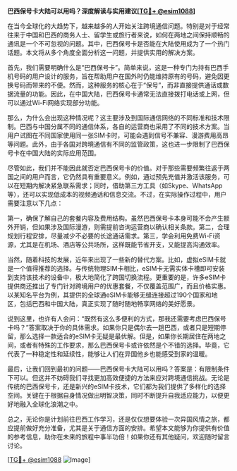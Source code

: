 **巴西保号卡大陆可以用吗？深度解读与实用建议[[TG💪+ @esim1088](https://t.me/s/esim1088)]**

在当今全球化的大趋势下，越来越多的人开始关注跨境通信问题。特别是对于经常往来于中国和巴西的商务人士、留学生或旅行者来说，如何在两地之间保持顺畅的通讯是一个不可忽视的问题。其中，巴西保号卡是否能在大陆使用成为了一个热门话题。本文将从多个角度全面分析这一问题，并提供实用的解决方案。

首先，我们需要明确什么是“巴西保号卡”。简单来说，这是一种专门为持有巴西手机号码的用户设计的服务，旨在帮助用户在国外时仍能维持原有的号码，避免因更换号码而带来的不便。然而，这种服务的核心在于“保号”，而非直接提供通话或数据流量的功能。因此，在中国大陆，巴西保号卡通常无法直接拨打电话或上网，但可以通过Wi-Fi网络实现部分功能。

那么，为什么会出现这种情况呢？这主要涉及到国际通信网络的不同标准和技术限制。巴西与中国分属不同的通信体系，各自的运营商也采用了不同的技术方案。当用户试图在不同国家使用同一张SIM卡时，可能会遇到信号不兼容、漫游费用高昂等问题。此外，由于各国对跨境通信有不同的监管政策，这也进一步限制了巴西保号卡在中国大陆的实际应用范围。

尽管如此，我们并不能因此就否定巴西保号卡的价值。对于那些需要频繁往返于两国之间的用户而言，它仍然具有重要意义。例如，通过预先充值并激活该服务，可以在短期内解决紧急联系需求；同时，借助第三方工具（如Skype、WhatsApp等），还可以实现低成本的视频通话和信息交流。不过，在实际操作过程中，用户需要注意以下几点：

第一，确保了解自己的套餐内容及费用结构。虽然巴西保号卡本身可能不会产生额外开销，但如果涉及国际漫游，则需提前咨询运营商以确认相关条款。第二，合理规划行程安排，尽量减少不必要的长途通话需求。第三，学会利用免费Wi-Fi资源，尤其是在机场、酒店等公共场所，这样既能节省开支，又能提高沟通效率。

当然，随着科技的发展，近年来出现了一些新的替代方案。比如，虚拟eSIM卡就是一个值得推荐的选择。与传统物理SIM卡相比，eSIM卡无需实体卡槽即可安装到支持该技术的设备中，极大地简化了跨国切换流程。更重要的是，许多eSIM卡提供商还推出了专门针对跨境用户的优惠套餐，不仅覆盖范围广，而且价格实惠。以某知名平台为例，其提供的全球通eSIM卡能够无缝连接超过190个国家和地区，包括巴西和中国大陆，真正实现了随时随地畅享网络的美好愿景。

说到这里，也许有人会问：“既然有这么多便利的方式，那我还需要考虑巴西保号卡吗？”答案取决于你的具体需求。如果你只是偶尔去一趟巴西，或者只是短期停留，那么选择一款适合的eSIM卡无疑是最优解。但是，如果你长期居住在两地之间，或者有特殊的工作要求，那么巴西保号卡或许依然是个不错的选择。毕竟，它代表了一种稳定性和延续性，能够让人们在异国他乡也能感受到家的温暖。

最后，让我们回到最初的问题——巴西保号卡大陆可以用吗？答案是：有限制条件下可以。但这并不妨碍我们寻找更加高效便捷的方法来应对跨境通信挑战。无论是传统的巴西保号卡，还是新兴的eSIM卡技术，它们都为我们提供了多样化的选择空间。关键在于根据自身情况做出明智决策，同时不断提升自我适应能力，以便更好地融入全球化浪潮之中。

总之，无论你是计划前往巴西工作学习，还是仅仅想要体验一次异国风情之旅，都应提前做好充分准备，尤其是关于通信方面的安排。希望本文能够为你提供有价值的参考信息，助你在未来的旅程中事半功倍！如果你还有其他疑问，欢迎随时留言讨论。

[[TG💪+ @esim1088](https://t.me/s/esim1088) ![Image](https://i.postimg.cc/4NQfJmqS/Snipaste-2025-05-13-00-14-12.png)]